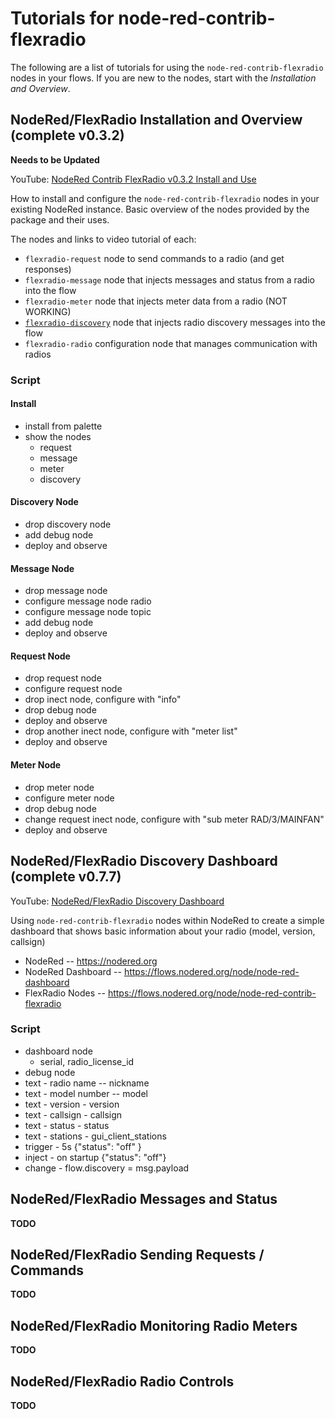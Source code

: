 # Tutorials for node-red-contrib-flexradio

The following are a list of tutorials for using the `node-red-contrib-flexradio` nodes in your flows. If you are new to the nodes, start with the _Installation and Overview_.

## NodeRed/FlexRadio Installation and Overview (complete v0.3.2)

**Needs to be Updated**

YouTube: [NodeRed Contrib FlexRadio v0.3.2 Install and Use](https://youtu.be/x9Ga6DZKIGI)

How to install and configure the `node-red-contrib-flexradio` nodes in your existing NodeRed instance. Basic overview of the nodes provided by the package and their uses.

The nodes and links to video tutorial of each:

* `flexradio-request` node to send commands to a radio (and get responses)
* `flexradio-message` node that injects messages and status from a radio into the flow
* `flexradio-meter` node that injects meter data from a radio (NOT WORKING)
* [`flexradio-discovery`](https://youtu.be/imn7q8B6PoM) node that injects radio discovery messages into the flow
* `flexradio-radio` configuration node that manages communication with radios

### Script

#### Install
- install from palette
- show the nodes
	- request
	- message
	- meter
	- discovery

#### Discovery Node
- drop discovery node
- add debug node
- deploy and observe


#### Message Node
- drop message node
- configure message node radio
- configure message node topic
- add debug node
- deploy and observe

#### Request Node
- drop request node
- configure request node
- drop inect node, configure with "info"
- drop debug node
- deploy and observe
- drop another inect node, configure with "meter list"
- deploy and observe

#### Meter Node
- drop meter node
- configure meter node
- drop debug node
- change request inect node, configure with "sub meter RAD/3/MAINFAN"
- deploy and observe

## NodeRed/FlexRadio Discovery Dashboard (complete v0.7.7)

YouTube: [NodeRed/FlexRadio Discovery Dashboard](https://youtu.be/imn7q8B6PoM)

Using `node-red-contrib-flexradio` nodes within NodeRed to create a simple dashboard that shows basic information about your radio (model, version, callsign)

* NodeRed -- https://nodered.org
* NodeRed Dashboard -- https://flows.nodered.org/node/node-red-dashboard
* FlexRadio Nodes -- https://flows.nodered.org/node/node-red-contrib-flexradio

### Script

* dashboard node
	- serial, radio_license_id
* debug node
* text - radio name -- nickname
* text - model number -- model
* text - version - version
* text - callsign - callsign
* text - status - status
* text - stations - gui_client_stations
* trigger - 5s {"status": "off" }
* inject - on startup {"status": "off"}
* change - flow.discovery = msg.payload

## NodeRed/FlexRadio Messages and Status

**TODO**

## NodeRed/FlexRadio Sending Requests / Commands

**TODO**

## NodeRed/FlexRadio Monitoring Radio Meters

**TODO**

## NodeRed/FlexRadio Radio Controls

**TODO**
